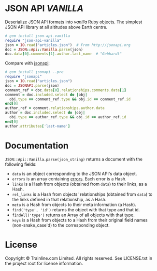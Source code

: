 # JSON API *VANILLA*

Deserialize JSON API formats into *vanilla* Ruby objects.
The simplest JSON API library at all altitudes above Earth centre.

```ruby
# gem install json-api-vanilla
require "json-api-vanilla"
json = IO.read("articles.json")  # From http://jsonapi.org
doc = JSON::Api::Vanilla.parse(json)
doc.data[0].comments[1].author.last_name  # "Gebhardt"
```

Compare with [jsonapi](https://github.com/beauby/jsonapi):

```ruby
# gem install jsonapi --pre
require "jsonapi"
json = IO.read("articles.json")
doc = JSONAPI.parse(json)
comment_ref = doc.data[0].relationships.comments.data[1]
comment = doc.included.select do |obj|
  obj.type == comment_ref.type && obj.id == comment_ref.id
end[0]
author_ref = comment.relationships.author.data
author = doc.included.select do |obj|
  obj.type == author_ref.type && obj.id == author_ref.id
end[0]
author.attributes['last-name']
```

# Documentation

`JSON::Api::Vanilla.parse(json_string)` returns a document with the following
fields:

- `data` is an object corresponding to the JSON API's data object.
- `errors` is an array containing [errors](http://jsonapi.org/format/#error-objects). Each error is a Hash.
- `links` is a Hash from objects (obtained from `data`) to their links, as a
  Hash.
- `rel_links` is a Hash from objects' relationships (obtained from `data`) to
  the links defined in that relationship, as a Hash.
- `meta` is a Hash from objects to their meta information (a Hash).
- `find('type', 'id')` returns the object with that type and that id.
- `findAll('type')` returns an Array of all objects with that type.
- `keys` is a Hash from objects to a Hash from their original field names
  (non-snake\_case'd) to the corresponding object.

# License

Copyright © Trainline.com Limited. All rights reserved. See LICENSE.txt in the project root for license information.
